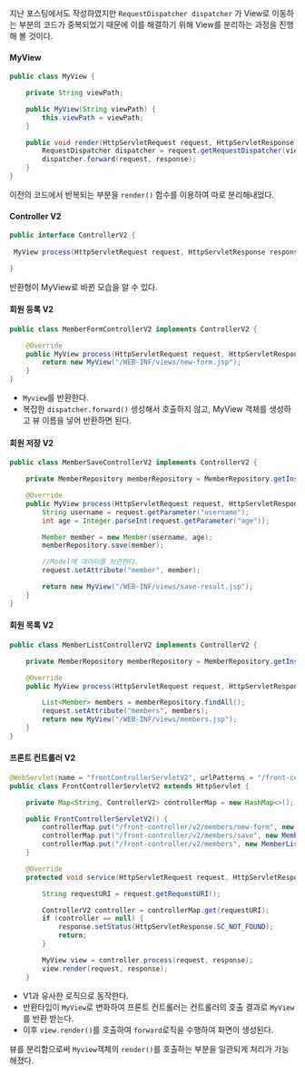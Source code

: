 지난 포스팅에서도 작성하였지만 `RequestDispatcher dispatcher` 가 View로 이동하는 부분의 코드가 중복되었기 때문에 이를 해결하기 위해 View를 분리하는 과정을 진행해 볼 것이다.

#### MyView
```java
public class MyView {

    private String viewPath;

    public MyView(String viewPath) {
        this.viewPath = viewPath;
    }

    public void render(HttpServletRequest request, HttpServletResponse response) throws ServletException, IOException {
        RequestDispatcher dispatcher = request.getRequestDispatcher(viewPath);
        dispatcher.forward(request, response);
    }
}
```
이전의 코드에서 반복되는 부분을 `render()` 함수를 이용하여 따로 분리해내었다.

#### Controller V2
```java
public interface ControllerV2 {
 
 MyView process(HttpServletRequest request, HttpServletResponse response) throws ServletException, IOException;

}
```
반환형이 MyView로 바뀐 모습을 알 수 있다.

#### 회원 등록 V2
```java
public class MemberFormControllerV2 implements ControllerV2 {

    @Override
    public MyView process(HttpServletRequest request, HttpServletResponse response) throws ServletException, IOException {
        return new MyView("/WEB-INF/views/new-form.jsp");
    }
}
```
- `Myview`를 반환한다.
- 복잡한 `dispatcher.forward()` 생성해서 호출하지 않고, MyView 객체를 생성하고 뷰 이름을 넣어 반환하면 된다.

#### 회원 저장 V2
```java
public class MemberSaveControllerV2 implements ControllerV2 {

    private MemberRepository memberRepository = MemberRepository.getInstance();

    @Override
    public MyView process(HttpServletRequest request, HttpServletResponse response) throws ServletException, IOException {
        String username = request.getParameter("username");
        int age = Integer.parseInt(request.getParameter("age"));

        Member member = new Member(username, age);
        memberRepository.save(member);

        //Model에 데이터를 보관한다.
        request.setAttribute("member", member);

        return new MyView("/WEB-INF/views/save-result.jsp");
    }
}
```

#### 회원 목록 V2

```java
public class MemberListControllerV2 implements ControllerV2 {

    private MemberRepository memberRepository = MemberRepository.getInstance();

    @Override
    public MyView process(HttpServletRequest request, HttpServletResponse response) throws ServletException, IOException {

        List<Member> members = memberRepository.findAll();
        request.setAttribute("members", members);
        return new MyView("/WEB-INF/views/members.jsp");
    }
}
```

#### 프론트 컨트롤러 V2
```java
@WebServlet(name = "frontControllerServletV2", urlPatterns = "/front-controller/v2/*")
public class FrontControllerServletV2 extends HttpServlet {

    private Map<String, ControllerV2> controllerMap = new HashMap<>();

    public FrontControllerServletV2() {
        controllerMap.put("/front-controller/v2/members/new-form", new MemberFormControllerV2());
        controllerMap.put("/front-controller/v2/members/save", new MemberSaveControllerV2());
        controllerMap.put("/front-controller/v2/members", new MemberListControllerV2());
    }

    @Override
    protected void service(HttpServletRequest request, HttpServletResponse response) throws ServletException, IOException {

        String requestURI = request.getRequestURI();

        ControllerV2 controller = controllerMap.get(requestURI);
        if (controller == null) {
            response.setStatus(HttpServletResponse.SC_NOT_FOUND);
            return;
        }

        MyView view = controller.process(request, response);
        view.render(request, response);
    }
```
- V1과 유사한 로직으로 동작한다.
- 반환타입이 `MyView`로 변화하여 프론트 컨트롤러는 컨트롤러의 호출 결과로 `MyView`를 반환 받는다.
- 이후 `view.render()`를 호출하여 `forward`로직을 수행하여 화면이 생성된다.

뷰를 분리함으로써 `Myview`객체의 `render()`를 호출하는 부분을 일관되게 처리가 가능해졌다.


